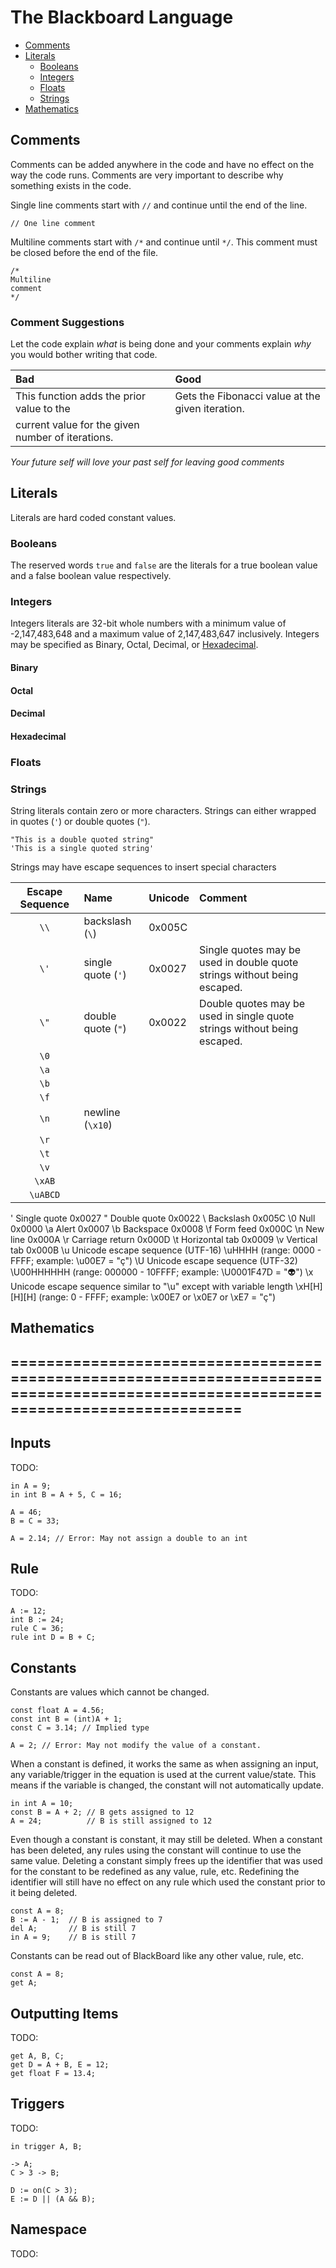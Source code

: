 ﻿# The Blackboard Language

- [Comments](#comments)
- [Literals](#literals)
  - [Booleans](#booleans)
  - [Integers](#integers)
  - [Floats](#floats)
  - [Strings](#strings)
- [Mathematics](#mathematics)

## Comments

Comments can be added anywhere in the code and have no effect on the way the code runs.
Comments are very important to describe why something exists in the code.

Single line comments start with `//` and continue until the end of the line.

```
// One line comment
```

Multiline comments start with `/*` and continue until `*/`. This comment must be closed before the end of the file.

```
/*
Multiline
comment
*/
```

### Comment Suggestions

Let the code explain _what_ is being done and your comments explain _why_ you would bother writing that code.

| Bad                                               | Good                                             |
|:--------------------------------------------------|:-------------------------------------------------|
| This function adds the prior value to the <br>    | Gets the Fibonacci value at the given iteration. |
| current value for the given number of iterations. |                                                  |

_Your future self will love your past self for leaving good comments_

## Literals

Literals are hard coded constant values.

### Booleans

The reserved words `true` and `false` are the literals for a true boolean value and a false boolean value respectively.

### Integers

Integers literals are 32-bit whole numbers with a minimum value of -2,147,483,648 and a maximum value of 2,147,483,647 inclusively.
Integers may be specified as Binary, Octal, Decimal, or [Hexadecimal](#hexadecimal).

#### Binary
#### Octal
#### Decimal
#### Hexadecimal

### Floats


### Strings

String literals contain zero or more characters.
Strings can either wrapped in quotes (`'`) or double quotes (`"`).

```
"This is a double quoted string"
'This is a single quoted string'
```

Strings may have escape sequences to insert special characters

| Escape Sequence | Name | Unicode | Comment |
|:---------------:|:-----|:--------|:--------|
| `\\`     | backslash (`\`)    | 0x005C | |
| `\'`     | single quote (`'`) | 0x0027 | Single quotes may be used in double quote strings without being escaped. |
| `\"`     | double quote (`"`) | 0x0022 | Double quotes may be used in single quote strings without being escaped. |
| `\0`     |
| `\a`     |
| `\b`     |
| `\f`     |
| `\n`     | newline (`\x10`)
| `\r`     |
| `\t`     |
| `\v`     |
| `\xAB`   |
| `\uABCD` |




\' 	Single quote 	0x0027
\" 	Double quote 	0x0022
\\ 	Backslash 	0x005C
\0 	Null 	0x0000
\a 	Alert 	0x0007
\b 	Backspace 	0x0008
\f 	Form feed 	0x000C
\n 	New line 	0x000A
\r 	Carriage return 	0x000D
\t 	Horizontal tab 	0x0009
\v 	Vertical tab 	0x000B
\u 	Unicode escape sequence (UTF-16) 	\uHHHH (range: 0000 - FFFF; example: \u00E7 = "ç")
\U 	Unicode escape sequence (UTF-32) 	\U00HHHHHH (range: 000000 - 10FFFF; example: \U0001F47D = "👽")
\x 	Unicode escape sequence similar to "\u" except with variable length 	\xH[H][H][H] (range: 0 - FFFF; example: \x00E7 or \x0E7 or \xE7 = "ç")







## Mathematics







===================================================================================================================================
-----------------------------------------------------------------------------------------------------------------------------------


## Inputs

TODO:

```
in A = 9;
in int B = A + 5, C = 16;
```

```
A = 46;
B = C = 33;

A = 2.14; // Error: May not assign a double to an int
```

## Rule

TODO:

```
A := 12;
int B := 24;
rule C = 36;
rule int D = B + C;
```

## Constants

Constants are values which cannot be changed.

```
const float A = 4.56;
const int B = (int)A + 1;
const C = 3.14; // Implied type

A = 2; // Error: May not modify the value of a constant.
```

When a constant is defined, it works the same as when assigning an input,
any variable/trigger in the equation is used at the current value/state.
This means if the variable is changed, the constant will not automatically update.

```
in int A = 10;
const B = A + 2; // B gets assigned to 12
A = 24;          // B is still assigned to 12
```

Even though a constant is constant, it may still be deleted.
When a constant has been deleted, any rules using the constant will continue
to use the same value. Deleting a constant simply frees up the identifier
that was used for the constant to be redefined as any value, rule, etc.
Redefining the identifier will still have no effect on any rule which used
the constant prior to it being deleted.

```
const A = 8;
B := A - 1;  // B is assigned to 7
del A;       // B is still 7
in A = 9;    // B is still 7
```

Constants can be read out of BlackBoard like any other value, rule, etc.

```
const A = 8;
get A;
```

## Outputting Items

TODO:

```
get A, B, C;
get D = A + B, E = 12;
get float F = 13.4;
```

## Triggers

TODO:

```
in trigger A, B;
```

```
-> A;
C > 3 -> B;
```

```
D := on(C > 3);
E := D || (A && B);
```


## Namespace

TODO:
